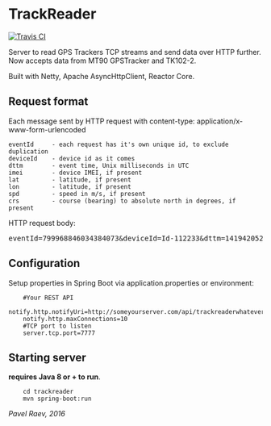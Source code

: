 # TrackReader

[![Travis CI](https://travis-ci.org/magdel/trackreader.svg?branch=master)](https://travis-ci.org/magdel/trackreader)

Server to read GPS Trackers TCP streams and send data over HTTP further. Now accepts data from MT90 GPSTracker and TK102-2.


Built with Netty, Apache AsyncHttpClient, Reactor Core.

## Request format

Each message sent by HTTP request with content-type: application/x-www-form-urlencoded
        
    eventId     - each request has it's own unique id, to exclude duplication 
    deviceId    - device id as it comes
    dttm        - event time, Unix milliseconds in UTC
    imei        - device IMEI, if present
    lat         - latitude, if present
    lon         - latitude, if present
    spd         - speed in m/s, if present
    crs         - course (bearing) to absolute north in degrees, if present

HTTP request body:

<pre>
eventId=799968846034384073&deviceId=Id-112233&dttm=1419420522000&imei=013226008424265&lat=60.500000&lon=-30.355715
</pre>

## Configuration

Setup properties in Spring Boot via application.properties or environment:

		#Your REST API
		notify.http.notifyUri=http://someyourserver.com/api/trackreaderwhatever/location
		notify.http.maxConnections=10
		#TCP port to listen
		server.tcp.port=7777

## Starting server

**requires Java 8 or + to run**.


		cd trackreader
		mvn spring-boot:run


_Pavel Raev, 2016_


